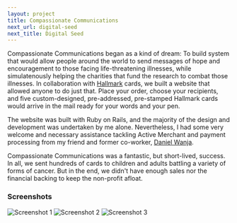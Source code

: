 ```yaml
---
layout: project
title: Compassionate Communications
next_url: digital-seed
next_title: Digital Seed
---
```


Compassionate Communications began as a kind of dream: To build system that would allow people around the world to send messages of hope and encouragement to those facing life-threatening illnesses, while simulatenously helping the charities that fund the research to combat those illnesses. In collaboration with [Hallmark](http://www.hallmark.com) cards, we built a website that allowed anyone to do just that. Place your order, choose your recipients, and five custom-designed, pre-addressed, pre-stamped Hallmark cards would arrive in the mail ready for your words and your pen.

The website was built with Ruby on Rails, and the majority of the design and development was undertaken by me alone. Nevertheless, I had some very welcome and necessary assistance tackling Active Merchant and payment processing from my friend and former co-worker, [Daniel Wanja](http://n-so.com).

Compassionate Communications was a fantastic, but short-lived, success. In all, we sent hundreds of cards to children and adults battling a variety of forms of cancer. But in the end, we didn't have enough sales nor the financial backing to keep the non-profit afloat.

### Screenshots

<img src="/images/cc_1.jpg" alt="Screenshot 1" class="framed" />

<img src="/images/cc_2.jpg" alt="Screenshot 2" class="framed" />

<img src="/images/cc_3.jpg" alt="Screenshot 3" class="framed" />

